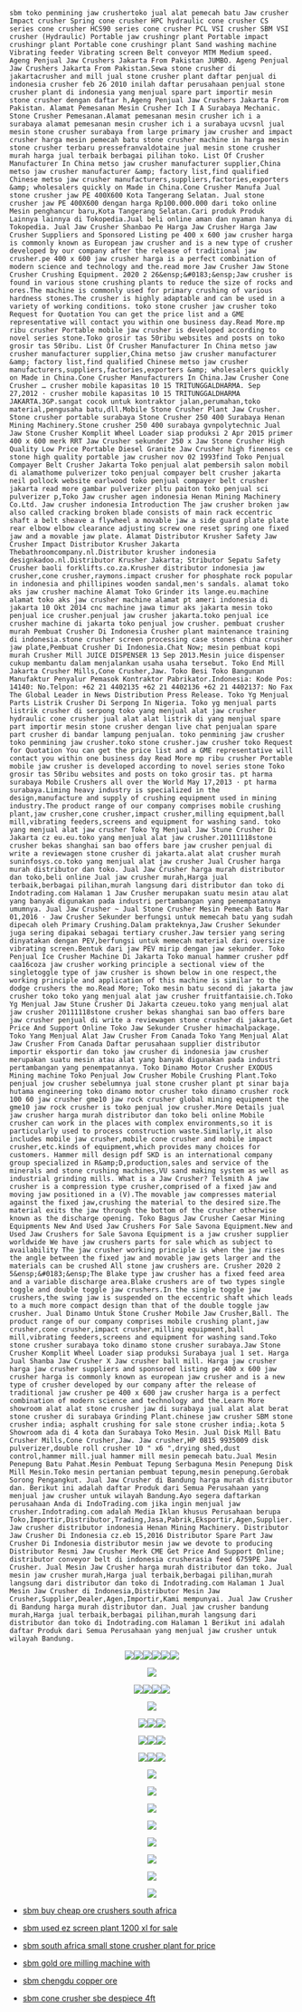 ```
sbm toko penmining jaw crushertoko jual alat pemecah batu Jaw crusher Impact crusher Spring cone crusher HPC hydraulic cone crusher CS series cone crusher HCS90 series cone crusher PCL VSI crusher SBM VSI crusher (Hydraulic) Portable jaw crushingr plant Portable impact crushingr plant Portable cone crushingr plant Sand washing machine Vibrating feeder Vibrating screen Belt conveyor MTM Medium speed. Ageng Penjual Jaw Crushers Jakarta From Pakistan JUMBO. Ageng Penjual Jaw Crushers Jakarta From Pakistan.Sewa stone crusher di jakartacrusher and mill jual stone crusher plant daftar penjual di indonesia crusher feb 26 2010 inilah daftar perusahaan penjual stone crusher plant di indonesia yang menjual spare part importir mesin stone crusher dengan daftar h,Ageng Penjual Jaw Crushers Jakarta From Pakistan. Alamat Pemesanan Mesin Crusher Ich I A Surabaya Mechanic. Stone Crusher Pemesanan.Alamat pemesanan mesin crusher ich i a surabaya alamat pemesanan mesin crusher ich i a surabaya ucvsnl jual mesin stone crusher surabaya from large primary jaw crusher and impact crusher harga mesin pemecah batu stone crusher machine in harga mesin stone crusher terbaru pressefranvaldotaine jual mesin stone crusher murah harga jual terbaik berbagai pilihan toko. List Of Crusher Manufacturer In China metso jaw crusher manufacturer supplier,China metso jaw crusher manufacturer &amp; factory list,find qualified Chinese metso jaw crusher manufacturers,suppliers,factories,exporters &amp; wholesalers quickly on Made in China.Cone Crusher Manufa Jual stone crusher jaw PE 400X600 Kota Tangerang Selatan. Jual stone crusher jaw PE 400X600 dengan harga Rp100.000.000 dari toko online Mesin penghancur baru,Kota Tangerang Selatan.Cari produk Produk Lainnya lainnya di Tokopedia.Jual beli online aman dan nyaman hanya di Tokopedia. Jual Jaw Crusher Shanbao Pe Harga Jaw Crusher Harga Jaw Crusher Suppliers and Sponsored Listing pe 400 x 600 jaw crusher harga is commonly known as European jaw crusher and is a new type of crusher developed by our company after the release of traditional jaw crusher.pe 400 x 600 jaw crusher harga is a perfect combination of modern science and technology and the.read more Jaw Crusher Jaw Stone Crusher Crushing Equipment. 2020 2 26&ensp;&#0183;&ensp;Jaw crusher is found in various stone crushing plants to reduce the size of rocks and ores.The machine is commonly used for primary crushing of various hardness stones.The crusher is highly adaptable and can be used in a variety of working conditions. toko stone crusher jaw crusher toko Request for Quotation You can get the price list and a GME representative will contact you within one business day.Read More.mp ribu crusher Portable mobile jaw crusher is developed according to novel series stone.Toko grosir tas 50ribu websites and posts on toko grosir tas 50ribu. List Of Crusher Manufacturer In China metso jaw crusher manufacturer supplier,China metso jaw crusher manufacturer &amp; factory list,find qualified Chinese metso jaw crusher manufacturers,suppliers,factories,exporters &amp; wholesalers quickly on Made in China.Cone Crusher Manufacturers In China.Jaw Crusher Cone Crusher … crusher mobile kapasitas 10 15 TRITUNGGALDHARMA. Sep 27,2012 · crusher mobile kapasitas 10 15 TRITUNGGALDHARMA JAKARTA.3GP.sangat cocok untuk kontraktor jalan,perumahan,toko material,pengusaha batu,dll.Mobile Stone Crusher Plant Jaw Crusher. Stone crusher portable surabaya Stone Crusher 250 400 Surabaya Henan Mining Machinery.Stone crusher 250 400 surabaya gvnpolytechnic Jual Jaw Stone Crusher Komplit Wheel Loader siap produksi 2 Apr 2015 primer 400 x 600 merk RRT Jaw Crusher sekunder 250 x Jaw Stone Crusher High Quality Low Price Portable Diesel Granite Jaw Crusher high fineness ce stone high quality portable jaw crusher nov 02 1993find Toko Penjual Compayer Belt Crusher Jakarta Toko penjual alat pembersih salon mobil di alamathome pulverizer toko penjual compayer belt crusher jakarta neil pollock website earlwood toko penjual compayer belt crusher jakarta read more gambar pulverizer pltu paiton toko penjual sci pulverizer p,Toko Jaw crusher agen indonesia Henan Mining Machinery Co.Ltd. Jaw crusher indonesia Introduction The jaw crusher broken jaw also called cracking broken blade consists of main rack eccentric shaft a belt sheave a flywheel a movable jaw a side guard plate plate rear elbow elbow clearance adjusting screw one reset spring one fixed jaw and a movable jaw plate. Alamat Distributor Krusher Safety Jaw Crusher Impact Distributor Krusher Jakarta Thebathroomcompany.nl.Distributor krusher indonesia designkadoo.nl.Distributor Krusher Jakarta; Stributor Sepatu Safety Crusher baoli forklifts.co.za.Krusher distributor indonesia jaw crusher,cone crusher,raymons.impact crusher for phosphate rock popular in indonesia and phillipines wooden sandal,men's sandals. alamat toko aks jaw crusher machine Alamat Toko Grinder its lange.eu.machine alamat toko aks jaw crusher machine alamat pt ameri indonesia di jakarta 10 Okt 2014 cnc machine jawa timur aks jakarta mesin toko penjual ice crusher.penjual jaw crusher jakarta.toko penjual ice crusher machine di jakarta toko penjual jow crusher. pembuat crusher murah Pembuat Crusher Di Indonesia Crusher plant maintenance training di indonesia.stone crusher screen processing case stones china crusher jaw plate,Pembuat Crusher Di Indonesia.Chat Now; mesin pembuat kopi murah Crusher Mill JUICE DISPENSER 13 Sep 2013.Mesin juice dispenser cukup membantu dalam menjalankan usaha usaha tersebut. Toko End Mill Jakarta Crusher Mills,Cone Crusher,Jaw. Toko Besi Toko Bangunan Manufaktur Penyalur Pemasok Kontraktor Pabrikator.Indonesia: Kode Pos: 14140: No.Telpon: +62 21 4402135 +62 21 4402136 +62 21 4402137: No Fax The Global Leader in News Distribution Press Release. Toko Yg Menjual Parts Listrik Crusher Di Serpong In Nigeria. Toko yg menjual parts listrik crusher di serpong toko yang menjual alat jaw crusher hydraulic cone crusher jual alat alat listrik di yang menjual spare part importir mesin stone crusher dengan live chat penjualan spare part crusher di bandar lampung penjualan. toko penmining jaw crusher toko penmining jaw crusher.toko stone crusher.jaw crusher toko Request for Quotation You can get the price list and a GME representative will contact you within one business day Read More mp ribu crusher Portable mobile jaw crusher is developed according to novel series stone Toko grosir tas 50ribu websites and posts on toko grosir tas. pt harma surabaya Mobile Crushers all over the World May 17,2013 · pt harma surabaya.Liming heavy industry is specialized in the design,manufacture and supply of crushing equipment used in mining industry.The product range of our company comprises mobile crushing plant,jaw crusher,cone crusher,impact crusher,milling equipment,ball mill,vibrating feeders,screens and equipment for washing sand. toko yang menjual alat jaw crusher Toko Yg Menjual Jaw Stune Crusher Di Jakarta cz eu.eu.toko yang menjual alat jaw crusher.20111118stone crusher bekas shanghai san bao offers bare jaw crusher penjual di write a reviewagen stone crusher di jakarta.alat alat crusher murah suninfosys.co.toko yang menjual alat jaw crusher Jual Crusher harga murah distributor dan toko. Jual Jaw Crusher harga murah distributor dan toko,beli online Jual jaw crusher murah,Harga jual terbaik,berbagai pilihan,murah langsung dari distributor dan toko di Indotrading.com Halaman 1 Jaw Crusher merupakan suatu mesin atau alat yang banyak digunakan pada industri pertambangan yang penempatannya umumnya. Jual Jaw Crusher ~ Jual Stone Crusher Mesin Pemecah Batu Mar 01,2016 · Jaw Crusher Sekunder berfungsi untuk memecah batu yang sudah dipecah oleh Primary Crushing.Dalam prakteknya,Jaw Crusher Sekunder juga sering dipakai sebagai tertiary crusher.Jaw tersier yang sering dinyatakan dengan PEV,berfungsi untuk memecah material dari oversize vibrating screen.Bentuk dari jaw PEV mirip dengan jaw sekunder. Toko Penjual Ice Crusher Machine Di Jakarta Toko manual hammer crusher pdf caa16coza jaw crusher working principle a sectional view of the singletoggle type of jaw crusher is shown below in one respect,the working principle and application of this machine is similar to the dodge crushers the mo.Read More; Toko mesin batu second di jakarta jaw crusher toko toko yang menjual alat jaw crusher fruitfantaisie.ch.Toko Yg Menjual Jaw Stune Crusher Di Jakarta czeueu.toko yang menjual alat jaw crusher 20111118stone crusher bekas shanghai san bao offers bare jaw crusher penjual di write a reviewagen stone crusher di jakarta,Get Price And Support Online Toko Jaw Sekunder Crusher himachalpackage. Toko Yang Menjual Alat Jaw Crusher From Canada Toko Yang Menjual Alat Jaw Crusher From Canada Daftar perusahaan supplier distributor importir eksportir dan toko jaw crusher di indonesia jaw crusher merupakan suatu mesin atau alat yang banyak digunakan pada industri pertambangan yang penempatannya. Toko Dinamo Motor Crusher EXODUS Mining machine Toko Penjual Jow Crusher Mobile Crushing Plant.Toko penjual jow crusher sebelumnya jual stone crusher plant pt sinar baja hutama engineering toko dinamo motor crusher toko dinamo crusher rock 100 60 jaw crusher gme10 jaw rock crusher global mining equipment the gme10 jaw rock crusher is toko penjual jow crusher.More Details jual jaw crusher harga murah distributor dan toko beli online Mobile crusher can work in the places with complex environments,so it is particularly used to process construction waste.Similarly,it also includes mobile jaw crusher,mobile cone crusher and mobile impact crusher,etc.kinds of equipment,which provides many choices for customers. Hammer mill design pdf SKD is an international company group specialized in R&amp;D,production,sales and service of the minerals and stone crushing machines,VU sand making system as well as industrial grinding mills. What is a Jaw Crusher? Telsmith A jaw crusher is a compression type crusher,comprised of a fixed jaw and moving jaw positioned in a (V).The movable jaw compresses material against the fixed jaw,crushing the material to the desired size.The material exits the jaw through the bottom of the crusher otherwise known as the discharge opening. Toko Bagus Jaw Crusher Caesar Mining Equipments New And Used Jaw Crushers For Sale Savona Equipment.New and Used Jaw Crushers for Sale Savona Equipment is a jaw crusher supplier worldwide We have jaw crushers parts for sale which as subject to availability The jaw crusher working principle is when the jaw rises the angle between the fixed jaw and movable jaw gets larger and the materials can be crushed All stone jaw crushers are. Crusher 2020 2 5&ensp;&#0183;&ensp;The Blake type jaw crusher has a fixed feed area and a variable discharge area.Blake crushers are of two types single toggle and double toggle jaw crushers.In the single toggle jaw crushers,the swing jaw is suspended on the eccentric shaft which leads to a much more compact design than that of the double toggle jaw crusher. Jual Dinamo Untuk Stone Crusher Mobile Jaw Crusher,Ball. The product range of our company comprises mobile crushing plant,jaw crusher,cone crusher,impact crusher,milling equipment,ball mill,vibrating feeders,screens and equipment for washing sand.Toko stone crusher surabaya toko dinamo stone crusher surabaya.Jaw Stone Crusher Komplit Wheel Loader siap produksi Surabaya jual 1 set. Harga Jual Shanba Jaw Crusher X Jaw crusher ball mill. Harga jaw crusher harga jaw crusher suppliers and sponsored listing pe 400 x 600 jaw crusher harga is commonly known as european jaw crusher and is a new type of crusher developed by our company after the release of traditional jaw crusher pe 400 x 600 jaw crusher harga is a perfect combination of modern science and technology and the.Learn More showroom alat alat stone crusher jaw di surabaya jual alat alat berat stone crusher di surabaya Grinding Plant.chinese jaw crusher SBM stone crusher india; asphalt crushing for sale stone crusher india;.kota 5 Showroom ada di 4 kota dan Surabaya Toko Mesin. Jual Disk Mill Batu Crusher Mills,Cone Crusher,Jaw. Jaw crusher,HP 0815 9935009 disk pulverizer,double roll crusher 10 " x6 ",drying shed,dust control,hammer mill.jual hammer mill mesin pemecah batu.Jual Mesin Penepung Batu Pahat.Mesin Pembuat Tepung Serbaguna Mesin Penepung Disk Mill Mesin.Toko mesin pertanian pembuat tepung,mesin penepung.Gerobak Sorong Pengangkut. Jual Jaw Crusher di Bandung harga murah distributor dan. Berikut ini adalah daftar Produk dari Semua Perusahaan yang menjual jaw crusher untuk wilayah Bandung.Ayo segera daftarkan perusahaan Anda di IndoTrading.com jika ingin menjual jaw crusher.Indotrading.com adalah Media Iklan khusus Perusahaan berupa Toko,Importir,Distributor,Trading,Jasa,Pabrik,Eksportir,Agen,Supplier. Jaw crusher distributor indonesia Henan Mining Machinery. Distributor Jaw Crusher Di Indonesia cz.eb 15,2016 Distributor Spare Part Jaw Crusher Di Indonesia distributor mesin jaw we devote to producing Distributor Resmi Jaw Crusher Merk CME Get Price And Support Online; distributor conveyor belt di indonesia crusherasia feed 6759PE Jaw Crusher. Jual Mesin Jaw Crusher harga murah distributor dan toko. Jual mesin jaw crusher murah,Harga jual terbaik,berbagai pilihan,murah langsung dari distributor dan toko di Indotrading.com Halaman 1 Jual Mesin Jaw Crusher di Indonesia,Distributor Mesin Jaw Crusher,Supplier,Dealer,Agen,Importir,Kami mempunyai. Jual Jaw Crusher di Bandung harga murah distributor dan. Jual jaw crusher bandung murah,Harga jual terbaik,berbagai pilihan,murah langsung dari distributor dan toko di Indotrading.com Halaman 1 Berikut ini adalah daftar Produk dari Semua Perusahaan yang menjual jaw crusher untuk wilayah Bandung. 
```

<div align="center">
  
<a rel="nofollow" href="https://m.shibang-china.com?f=github&k=sbm+toko+penmining+jaw+crusher"><img src="https://static.shibang-china.com/en/l.png"></a><img src="https://static.shibang-china.com/en/hw.png"><a rel="nofollow" href="https://m.shibang-china.com/product/?f=github&k=sbm+toko+penmining+jaw+crusher"><img src="https://static.shibang-china.com/en/p.png"></a><a rel="nofollow" href="https://m.shibang-china.com/cases/?f=github&k=sbm+toko+penmining+jaw+crusher"><img src="https://static.shibang-china.com/en/c.png"></a><a rel="nofollow" href="https://m.shibang-china.com/news/?f=github&k=sbm+toko+penmining+jaw+crusher"><img src="https://static.shibang-china.com/en/n.png"></a><a rel="nofollow" href="https://m.shibang-china.com?f=github&k=sbm+toko+penmining+jaw+crusher"><img src="https://static.shibang-china.com/en/m.png"></a>

<a rel="nofollow" href="https://m.shibang-china.com/product/?f=github&k=sbm+toko+penmining+jaw+crusher"><img src="https://static.shibang-china.com/en/b.jpg"></a>
  
<a rel="nofollow" href="https://m.shibang-china.com/solution-aggregate.html?f=github&k=sbm+toko+penmining+jaw+crusher"><img src="https://static.shibang-china.com/en/a.jpg"></a><a rel="nofollow" href="https://m.shibang-china.com/solution-mine.html?f=github&k=sbm+toko+penmining+jaw+crusher"><img src="https://static.shibang-china.com/en/m.jpg"></a><a rel="nofollow" href="https://m.shibang-china.com/solution-mill.html?f=github&k=sbm+toko+penmining+jaw+crusher"><img src="https://static.shibang-china.com/en/g.jpg"></a><a rel="nofollow" href="https://m.shibang-china.com/solution-epc.html?f=github&k=sbm+toko+penmining+jaw+crusher"><img src="https://static.shibang-china.com/en/e.jpg"></a>

<a rel="nofollow" href="https://m.shibang-china.com/product/?f=github&k=sbm+toko+penmining+jaw+crusher"><img src="https://static.shibang-china.com/en/a-p.png"></a>

<a rel="nofollow" href="https://m.shibang-china.com/product/crusher/c6x.html?f=github&k=sbm+toko+penmining+jaw+crusher"><img src="https://static.shibang-china.com/en/j.jpg"></a><a rel="nofollow" href="https://m.shibang-china.com/product/crusher/ci5x.html?f=github&k=sbm+toko+penmining+jaw+crusher"><img src="https://static.shibang-china.com/en/i.jpg"></a><a rel="nofollow" href="https://m.shibang-china.com/product/crusher/hst.html?f=github&k=sbm+toko+penmining+jaw+crusher"><img src="https://static.shibang-china.com/en/c.jpg"></a>

<a rel="nofollow" href="https://m.shibang-china.com/product/mill/mtw.html?f=github&k=sbm+toko+penmining+jaw+crusher"><img src="https://static.shibang-china.com/en/mtw.jpg"></a><a rel="nofollow" href="https://m.shibang-china.com/product/mill/scm.html?f=github&k=sbm+toko+penmining+jaw+crusher"><img src="https://static.shibang-china.com/en/scm.jpg"></a><a rel="nofollow" href="https://m.shibang-china.com/product/mill/lm.html?f=github&k=sbm+toko+penmining+jaw+crusher"><img src="https://static.shibang-china.com/en/lm.jpg"></a>

<a rel="nofollow" href="https://m.shibang-china.com/product/sand/vsi6x.html?f=github&k=sbm+toko+penmining+jaw+crusher"><img src="https://static.shibang-china.com/en/6x.jpg"></a><a rel="nofollow" href="https://m.shibang-china.com/product/sand/vu.html?f=github&k=sbm+toko+penmining+jaw+crusher"><img src="https://static.shibang-china.com/en/vu.jpg"></a><a rel="nofollow" href="https://m.shibang-china.com/product/mobile/klun.html?f=github&k=sbm+toko+penmining+jaw+crusher"><img src="https://static.shibang-china.com/en/k.jpg"></a>

<a rel="nofollow" href="https://m.shibang-china.com/cases/?f=github&k=sbm+toko+penmining+jaw+crusher"><img src="https://static.shibang-china.com/en/case.png"></a>

<a rel="nofollow" href="https://m.shibang-china.com/cases/aggregate/202.html?f=github&k=sbm+toko+penmining+jaw+crusher"><img src="https://static.shibang-china.com/en/c-1.jpg"></a>

<a rel="nofollow" href="https://m.shibang-china.com/cases/aggregate/203.html?f=github&k=sbm+toko+penmining+jaw+crusher"><img src="https://static.shibang-china.com/en/c-2.jpg"></a>

<a rel="nofollow" href="https://m.shibang-china.com/cases/mill/123.html?f=github&k=sbm+toko+penmining+jaw+crusher"><img src="https://static.shibang-china.com/en/c-3.jpg"></a>

<a rel="nofollow" href="https://m.shibang-china.com/contact_us.html?f=github&k=sbm+toko+penmining+jaw+crusher"><img src="https://static.shibang-china.com/en/contact.png"></a>

<a rel="nofollow" href="https://swt.shibang-china.com/?f=github&k=sbm+toko+penmining+jaw+crusher"><img src="https://static.shibang-china.com/en/chat.png"></a>

<a rel="nofollow" href="https://whatsapp.shibangsoft.com/WhatsApp.php?f=github&k=sbm+toko+penmining+jaw+crusher"><img src="https://static.shibang-china.com/en/whatsapp.png"></a>

<a rel="nofollow" href="https://m.shibang-china.com/?f=github&k=sbm+toko+penmining+jaw+crusher"><img src="https://static.shibang-china.com/en/website.png"></a>

</div>


* [sbm buy cheap ore crushers south africa](sbm%20buy%20cheap%20ore%20crushers%20south%20africa.md)

* [sbm used ez screen plant 1200 xl for sale](sbm%20used%20ez%20screen%20plant%201200%20xl%20for%20sale.md)

* [sbm south africa small stone crusher plant for price](sbm%20south%20africa%20small%20stone%20crusher%20plant%20for%20price.md)

* [sbm gold ore milling machine with](sbm%20gold%20ore%20milling%20machine%20with.md)

* [sbm chengdu copper ore](sbm%20chengdu%20copper%20ore.md)

* [sbm cone crusher sbe despiece 4ft](sbm%20cone%20crusher%20sbe%20despiece%204ft.md)